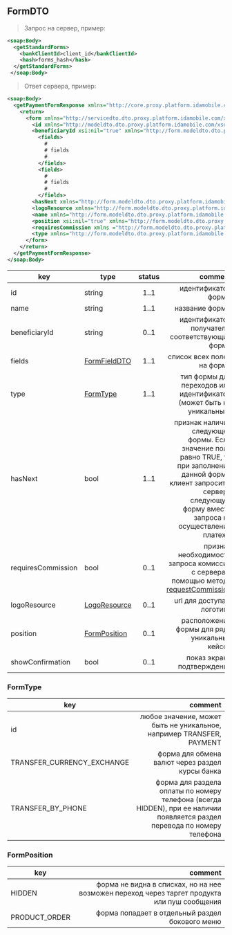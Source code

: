 ## FormDTO

> Запрос на сервер, пример:

```xml
<soap:Body>
  <getStandardForms>
    <bankClientId>client_id</bankClientId>
    <hash>forms_hash</hash>
  </getStandardForms>
 </soap:Body>
```

> Ответ сервера, пример:

```xml
<soap:Body>
  <getPaymentFormResponse xmlns="http://core.proxy.platform.idamobile.com">
    <return>
      <form xmlns="http://servicedto.dto.proxy.platform.idamobile.com/xsd">
        <id xmlns="http://modeldto.dto.proxy.platform.idamobile.com/xsd">form_id</id>
        <beneficiaryId xsi:nil="true" xmlns="http://form.modeldto.dto.proxy.platform.idamobile.com/xsd" />
          <fields>
            #
            # fields
            #
          </fields>
          <fields>
            #
            # fields
            #
          </fields>
        <hasNext xmlns="http://form.modeldto.dto.proxy.platform.idamobile.com/xsd">true</hasNext>
        <logoResource xmlns="http://form.modeldto.dto.proxy.platform.idamobile.com/xsd">http://idamob.ru/ic.png</logoResource>
        <name xmlns="http://form.modeldto.dto.proxy.platform.idamobile.com/xsd">Form name</name>
        <position xsi:nil="true" xmlns="http://form.modeldto.dto.proxy.platform.idamobile.com/xsd" />
        <requiresCommission xmlns ="http://form.modeldto.dto.proxy.platform.idamobile.com/xsd">false</requiresCommission>
        <type xmlns="http://form.modeldto.dto.proxy.platform.idamobile.com/xsd">PAYMENT</type>
      </form>
    </return>
  </getPaymentFormResponse>
</soap:Body>
```

key | type | status | comment
--- | ---- | :----: | ---:
id | string | 1..1 | идентификатор формы
name | string | 1..1 | название формы
beneficiaryId | string | 0..1 | идентификатор получателя, соответствующий форме
fields | [FormFieldDTO](#formfielddto) | 1..1 | список всех полей на форме
type | [FormType](#formtype) | 1..1 | тип формы для переходов или идентификатор (может быть не уникальный)
hasNext | bool | 1..1 | признак наличия следующей формы. Если значение поля равно TRUE, то при заполнении данной формы клиент запросит с сервера следующую форму вместо запроса на осуществление платежа
requiresCommission | bool | 0..1 | признак необходимости запроса комиссии с сервера с помощью метода [requestCommission](#requestcommission)
logoResource | [LogoResource](#logoresource) | 0..1 | url для доступа к логотипу
position | [FormPosition](#formposition) | 0..1 | расположение формы для ряда уникальных кейсов
showConfirmation | bool | 0..1 | показ экрана подтверждения

### FormType
key | comment
--- | ---:
id | любое значение, может быть не уникальное, например TRANSFER, PAYMENT
TRANSFER_CURRENCY_EXCHANGE | форма для обмена валют через раздел курсы банка
TRANSFER_BY_PHONE | форма для раздела оплаты по номеру телефона (всегда HIDDEN), при ее наличии появляется раздел перевода по номеру телефона

### FormPosition
key | comment
--- | ---:
HIDDEN | форма не видна в списках, но на нее возможен переход через таргет продукта или пуш сообщения
PRODUCT_ORDER | форма попадает в отдельный раздел бокового меню
